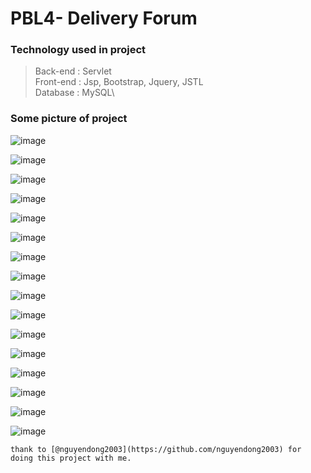 # PBL4- Delivery Forum 

### Technology used in project
> Back-end : Servlet\
> Front-end : Jsp, Bootstrap, Jquery, JSTL\
> Database : MySQL\

### Some picture of project
![image](https://github.com/GauMeoDaThanh/PBL4-Forum/assets/95362295/3836a732-6bbe-4c3e-917a-c2075fad2b15)

![image](https://github.com/GauMeoDaThanh/PBL4-Forum/assets/95362295/3e6586b3-b469-4781-9508-24e9c8949d68)

![image](https://github.com/GauMeoDaThanh/PBL4-Forum/assets/95362295/2d695858-2f62-4379-a9f1-b448ab23af7e)

![image](https://github.com/GauMeoDaThanh/PBL4-Forum/assets/95362295/79fec6d9-b0b4-4481-b5c5-2f8a176f3ffb)

![image](https://github.com/GauMeoDaThanh/PBL4-Forum/assets/95362295/341d9640-2e4a-4d54-b0cf-d336d72d5259)

![image](https://github.com/GauMeoDaThanh/PBL4-Forum/assets/95362295/a77f5bf5-0d5b-471a-8581-a88233afda30)

![image](https://github.com/GauMeoDaThanh/PBL4-Forum/assets/95362295/371f45d0-b603-4818-bb8f-7e35d57d3252)

![image](https://github.com/GauMeoDaThanh/PBL4-Forum/assets/95362295/5a4e90ff-3b6c-4bba-b548-1026ea83ddb6)

![image](https://github.com/GauMeoDaThanh/PBL4-Forum/assets/95362295/b3ca0766-4f55-45f5-a6c5-0cf34cfe4925)

![image](https://github.com/GauMeoDaThanh/PBL4-Forum/assets/95362295/ff6345bb-acfb-4521-92fc-bfbc0558f4de)

![image](https://github.com/GauMeoDaThanh/PBL4-Forum/assets/95362295/75dcee9c-7383-4e2a-98df-7087cb3f0dd3)

![image](https://github.com/GauMeoDaThanh/PBL4-Forum/assets/95362295/e9b0f349-d3a2-4878-8ac0-3cec7adc719f)

![image](https://github.com/GauMeoDaThanh/PBL4-Forum/assets/95362295/e984ba98-28eb-4fd1-b35d-56023701dac0)

![image](https://github.com/GauMeoDaThanh/PBL4-Forum/assets/95362295/192b483a-bfaf-479e-90f9-08a204cf9440)

![image](https://github.com/GauMeoDaThanh/PBL4-Forum/assets/95362295/aa31f04f-be51-4239-a8fa-45a8c425e83e)

![image](https://github.com/GauMeoDaThanh/PBL4-Forum/assets/95362295/cdda8ff2-4037-48c7-8318-d2bb103c7aa5)

`thank to [@nguyendong2003](https://github.com/nguyendong2003) for doing this project with me.`
